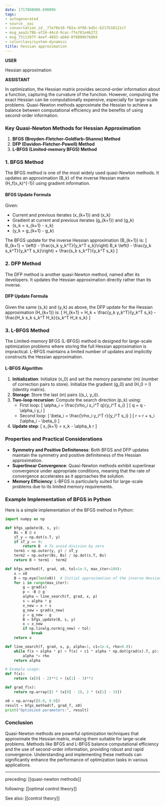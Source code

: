 ```yaml
---
date: 1717808906.698096
tags:
- autogenerated
- source__oai
- conversation_id__77e70e10-f02a-4f98-bd5c-6217b10122cf
- msg_aaa2c78b-af24-44cd-9cac-ffe781e46272
- msg_7511397f-4eef-4893-ab84-0f8809b768b9
- colorclass/system-dynamics
title: hessian approximation
---
```


**USER**

Hessian approximation


**ASSISTANT**

In optimization, the Hessian matrix provides second-order information about a function, capturing the curvature of the function. However, computing the exact Hessian can be computationally expensive, especially for large-scale problems. Quasi-Newton methods approximate the Hessian to achieve a balance between computational efficiency and the benefits of using second-order information.

### Key Quasi-Newton Methods for Hessian Approximation

1. **BFGS (Broyden-Fletcher-Goldfarb-Shanno) Method**
2. **DFP (Davidon-Fletcher-Powell) Method**
3. **L-BFGS (Limited-memory BFGS) Method**

### 1. BFGS Method

The BFGS method is one of the most widely used quasi-Newton methods. It updates an approximation \(B_k\) of the inverse Hessian matrix \(H_f(x_k)^{-1}\) using gradient information.

#### BFGS Update Formula

Given:
- Current and previous iterates \(x_{k+1}\) and \(x_k\)
- Gradient at current and previous iterates \(g_{k+1}\) and \(g_k\)
- \(s_k = x_{k+1} - x_k\)
- \(y_k = g_{k+1} - g_k\)

The BFGS update for the inverse Hessian approximation \(B_{k+1}\) is:
\[ B_{k+1} = \left(I - \frac{s_k y_k^T}{y_k^T s_k}\right) B_k \left(I - \frac{y_k s_k^T}{y_k^T s_k}\right) + \frac{s_k s_k^T}{y_k^T s_k} \]

### 2. DFP Method

The DFP method is another quasi-Newton method, named after its developers. It updates the Hessian approximation directly rather than its inverse.

#### DFP Update Formula

Given the same \(s_k\) and \(y_k\) as above, the DFP update for the Hessian approximation \(H_{k+1}\) is:
\[ H_{k+1} = H_k + \frac{y_k y_k^T}{y_k^T s_k} - \frac{H_k s_k s_k^T H_k}{s_k^T H_k s_k} \]

### 3. L-BFGS Method

The Limited-memory BFGS (L-BFGS) method is designed for large-scale optimization problems where storing the full Hessian approximation is impractical. L-BFGS maintains a limited number of updates and implicitly constructs the Hessian approximation.

#### L-BFGS Algorithm

1. **Initialization**: Initialize \(x_0\) and set the memory parameter \(m\) (number of correction pairs to store). Initialize the gradient \(g_0\) and \(H_0 = I\) (identity matrix).
2. **Storage**: Store the last \(m\) pairs \((s_i, y_i)\).
3. **Two-loop recursion**: Compute the search direction \(p_k\) using:
   - First loop: 
     \[
     \alpha_i = \frac{\rho_i s_i^T q}{y_i^T s_i}
     \]
     \[
     q = q - \alpha_i y_i
     \]
   - Second loop:
     \[
     \beta_i = \frac{\rho_i y_i^T r}{y_i^T s_i}
     \]
     \[
     r = r + s_i (\alpha_i - \beta_i)
     \]
4. **Update step**:
   \[
   x_{k+1} = x_k - \alpha_k r
   \]

### Properties and Practical Considerations

- **Symmetry and Positive Definiteness**: Both BFGS and DFP updates maintain the symmetry and positive definiteness of the Hessian approximation.
- **Superlinear Convergence**: Quasi-Newton methods exhibit superlinear convergence under appropriate conditions, meaning that the rate of convergence accelerates as it approaches the solution.
- **Memory Efficiency**: L-BFGS is particularly suited for large-scale problems due to its limited memory requirements.

### Example Implementation of BFGS in Python

Here is a simple implementation of the BFGS method in Python:

```python
import numpy as np

def bfgs_update(B, s, y):
    Bs = B @ s
    sT_y = np.dot(s.T, y)
    if sT_y == 0:
        return B  # To avoid division by zero
    term1 = np.outer(y, y) / sT_y
    term2 = np.outer(Bs, Bs) / np.dot(s.T, Bs)
    return B + term1 - term2

def bfgs_method(f, grad, x0, tol=1e-5, max_iter=100):
    x = x0
    B = np.eye(len(x0))  # Initial approximation of the inverse Hessian
    for i in range(max_iter):
        g = grad(x)
        p = -B @ g
        alpha = line_search(f, grad, x, p)
        s = alpha * p
        x_new = x + s
        g_new = grad(x_new)
        y = g_new - g
        B = bfgs_update(B, s, y)
        x = x_new
        if np.linalg.norm(g_new) < tol:
            break
    return x

def line_search(f, grad, x, p, alpha=1, c1=1e-4, rho=0.9):
    while f(x + alpha * p) > f(x) + c1 * alpha * np.dot(grad(x).T, p):
        alpha *= rho
    return alpha

# Example usage:
def f(x):
    return (x[0] - 2)**2 + (x[1] - 3)**2

def grad_f(x):
    return np.array([2 * (x[0] - 2), 2 * (x[1] - 3)])

x0 = np.array([0.0, 0.0])
result = bfgs_method(f, grad_f, x0)
print("Optimized parameters:", result)
```

### Conclusion

Quasi-Newton methods are powerful optimization techniques that approximate the Hessian matrix, making them suitable for large-scale problems. Methods like BFGS and L-BFGS balance computational efficiency and the use of second-order information, providing robust and rapid convergence. Understanding and implementing these methods can significantly enhance the performance of optimization tasks in various applications.


---

preceding: [[quasi-newton methods]]  


following: [[optimal control theory]]

See also: [[control theory]]
